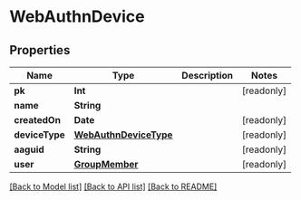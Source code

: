 # WebAuthnDevice

## Properties
Name | Type | Description | Notes
------------ | ------------- | ------------- | -------------
**pk** | **Int** |  | [readonly] 
**name** | **String** |  | 
**createdOn** | **Date** |  | [readonly] 
**deviceType** | [**WebAuthnDeviceType**](WebAuthnDeviceType.md) |  | [readonly] 
**aaguid** | **String** |  | [readonly] 
**user** | [**GroupMember**](GroupMember.md) |  | [readonly] 

[[Back to Model list]](../README.md#documentation-for-models) [[Back to API list]](../README.md#documentation-for-api-endpoints) [[Back to README]](../README.md)


